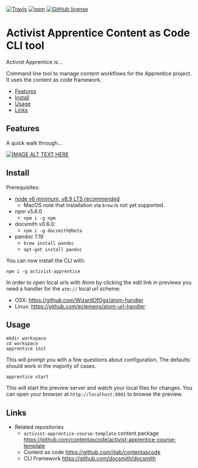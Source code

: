 [![Travis](https://img.shields.io/travis/contentascode/activist-apprentice.svg)](https://travis-ci.org/contentascode/activist-apprentice) [![npm](https://img.shields.io/npm/dt/activist-apprentice.svg)](https://www.npmjs.com/package/activist-apprentice) [![GitHub license](https://img.shields.io/github/license/contentascode/activist-apprentice.svg)](https://github.com/contentascode/activist-apprentice/blob/master/LICENSE)

# Activist Apprentice Content as Code CLI tool

Activist Apprentice is...

Command line tool to manage content workflows for the Apprentice project. It uses the content as code framework.

- [Features](#features)
- [Install](#install)
- [Usage](#usage)
- [Links](#links)

## Features

A quick walk through...

[![IMAGE ALT TEXT HERE]()]()

## Install

Prerequisites:
 - [node v6 minimum, v8.9 LTS recommended](https://nodejs.org/en/)
   - MacOS note that installation via `brew` is not yet supported.
 - npm v5.6.0
   -  `npm i -g npm`
 - docsmith v0.6.0:
   -  `npm i -g docsmith@beta`
 - pandoc 1.19
   - `brew install pandoc`
   - `apt-get install pandoc`

You can now install the CLI with:
```
npm i -g activist-apprentice
```

In order to open local urls with Atom by clicking the edit link in previews you need a handler for the `atm://` local url scheme:
 - OSX: https://github.com/WizardOfOgz/atom-handler
 - Linux: https://github.com/eclemens/atom-url-handler

## Usage

```
mkdir workspace
cd workspace
apprentice init
```

This will prompt you with a few questions about configuration. The defaults should work in the majority of cases.

```
apprentice start
```

This will start the preview server and watch your local files for changes. You can open your browser at `http://localhost:8081` to browse the preview.

## Links

- Related repositories
  - `activist-apprentice-course-template` content package https://github.com/contentascode/activist-apprentice-course-template
  - Content as code https://github.com/iilab/contentascode
  - CLI Framework https://github.com/docsmith/docsmith
